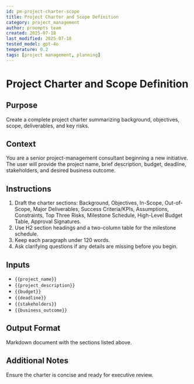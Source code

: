 ```yaml
---
id: pm-project-charter-scope
title: Project Charter and Scope Definition
category: project_management
author: proompts team
created: 2025-07-18
last_modified: 2025-07-18
tested_model: gpt-4o
temperature: 0.2
tags: [project management, planning]
---
```


# Project Charter and Scope Definition

## Purpose

Create a complete project charter summarizing background, objectives, scope, deliverables, and key risks.

## Context

You are a senior project-management consultant beginning a new initiative. The user will provide the project name, brief description, budget, deadline, stakeholders, and desired business outcome.

## Instructions

1. Draft the charter sections: Background, Objectives, In-Scope, Out-of-Scope, Major Deliverables, Success Criteria/KPIs, Assumptions, Constraints, Top Three Risks, Milestone Schedule, High-Level Budget Table, Approval Signatures.
1. Use H2 section headings and a two-column table for the milestone schedule.
1. Keep each paragraph under 120 words.
1. Ask clarifying questions if any details are missing before you begin.

## Inputs

- `{{project_name}}`
- `{{project_description}}`
- `{{budget}}`
- `{{deadline}}`
- `{{stakeholders}}`
- `{{business_outcome}}`

## Output Format

Markdown document with the sections listed above.

## Additional Notes

Ensure the charter is concise and ready for executive review.
